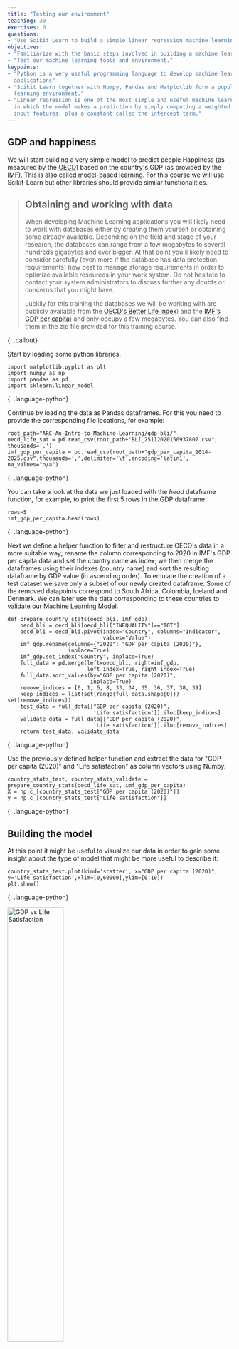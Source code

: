 ```yaml
---
title: "Testing our environment"
teaching: 30
exercises: 0
questions:
- "Use Scikit Learn to build a simple linear regression machine learning problem."
objectives:
- "Familiarize with the basic steps involved in building a machine learning model."
- "Test our machine learning tools and environment."
keypoints:
- "Python is a very useful programming language to develop machine learning 
  applications"
- "Scikit Learn together with Numpy, Pandas and Matplotlib form a popular machine 
  learning environment."
- "Linear regression is one of the most simple and useful machine learning algorithms
  in which the model makes a prediction by simply computing a weighted sum of the 
  input features, plus a constant called the intercept term."
---
```


## GDP and happiness
We will start building a very simple model to predict people Happiness (as measured 
by the [OECD](https://stats.oecd.org/index.aspx?DataSetCode=BLI)) based on the 
country's GDP (as provided by the [IMF](https://www.imf.org/en/Publications/SPROLLs/world-economic-outlook-databases)).
This is also called model-based learning. For this course we will use Scikit-Learn
but other libraries should provide similar functionalities. 

> ## Obtaining and working with data
> When developing Machine Learning applications you will likely need to work with
> databases either by creating them yourself or obtaining some already available. 
> Depending on the field and stage of your research, the databases can range from a
> few megabytes to several hundreds gigabytes and ever bigger. At that point you'll
> likely need to consider carefully (even more if the database has data protection
> requirements) how best to manage storage requirements in order to optimize 
> available resources in your work system. Do not hesitate to contact your system
> administrators to discuss further any doubts or concerns that you might have.
>
> Luckily for this training the databases we will be working with are publicly
> available from the [OECD's Better Life Index](https://stats.oecd.org/index.aspx?DataSetCode=BLI))
> and the [IMF's GDP per capita](https://www.imf.org/en/Publications/SPROLLs/world-economic-outlook-databases))
> and only occupy a few megabytes. You can also find them in the zip file provided 
> for this training course.
> 
{: .callout}

Start by loading some python libraries.
~~~
import matplotlib.pyplot as plt
import numpy as np
import pandas as pd
import sklearn.linear_model
~~~
{: .language-python}

Continue by loading the data as Pandas dataframes. For this you need to provide the
corresponding file locations, for example:
~~~
root_path="ARC-An-Intro-to-Machine-Learning/gdp-bli/"
oecd_life_sat = pd.read_csv(root_path+"BLI_25112020150937807.csv", thousands=',')
imf_gdp_per_capita = pd.read_csv(root_path+"gdp_per_capita_2014-2025.csv",thousands=',',delimiter='\t',encoding='latin1', na_values="n/a")
~~~
{: .language-python}

You can take a look at the data we just loaded with the *head* dataframe function,
for example, to print the first 5 rows in the GDP dataframe:
~~~
rows=5
imf_gdp_per_capita.head(rows)
~~~
{: .language-python}

Next we define a helper function to filter and restructure OECD's data in a more
suitable way; rename the column corresponding to 2020 in IMF's GDP per capita data
and set the country name as index; we then merge the dataframes using their indexes
(country name) and sort the resulting dataframe by GDP value (in ascending order).
To emulate the creation of a test dataset we save only a subset of our newly created
dataframe. Some of the removed datapoints correspond to South Africa, Colombia,
Iceland and Denmark. We can later use the data corresponding to these countries to 
validate our Machine Learning Model.
~~~
def prepare_country_stats(oecd_bli, imf_gdp):
    oecd_bli = oecd_bli[oecd_bli["INEQUALITY"]=="TOT"]
    oecd_bli = oecd_bli.pivot(index="Country", columns="Indicator",
                              values="Value")
    imf_gdp.rename(columns={"2020": "GDP per capita (2020)"},
                   inplace=True)
    imf_gdp.set_index("Country", inplace=True)
    full_data = pd.merge(left=oecd_bli, right=imf_gdp,
                         left_index=True, right_index=True)
    full_data.sort_values(by="GDP per capita (2020)",
                          inplace=True)
    remove_indices = [0, 1, 6, 8, 33, 34, 35, 36, 37, 38, 39]
    keep_indices = list(set(range(full_data.shape[0])) - set(remove_indices))
    test_data = full_data[["GDP per capita (2020)",
                           'Life satisfaction']].iloc[keep_indices]
    validate_data = full_data[["GDP per capita (2020)",
                           'Life satisfaction']].iloc[remove_indices]
    return test_data, validate_data
~~~
{: .language-python}

Use the previously defined helper function and extract the data for "GDP per capita
(2020)" and "Life satisfaction" as column vectors using Numpy.
~~~
country_stats_test, country_stats_validate = prepare_country_stats(oecd_life_sat, imf_gdp_per_capita)
X = np.c_[country_stats_test["GDP per capita (2020)"]]
y = np.c_[country_stats_test["Life satisfaction"]]
~~~
{: .language-python}

## Building the model
At this point it might be useful to visualize our data in order to gain some insight
about the type of model that might be more useful to describe it:
~~~
country_stats_test.plot(kind='scatter', x="GDP per capita (2020)", y='Life satisfaction',xlim=[0,60000],ylim=[0,10])
plt.show()
~~~
{: .language-python}

<img src="{{ page.root }}/fig/life-satisfaction-vs-gdp.png" alt="GDP vs Life Satisfaction" width="50%" height="50%" />

There does seem to be a trend here! Although the data is noisy (i.e., partly random),
it looks like life satisfaction goes up more or less linearly as the country’s GDP
per capita increases. So you decide to model life satisfaction as a linear function
of GDP per capita. This step is called *model selection*: you selected a 
*linear model* of life satisfaction with just one attribute, GDP per capita:
~~~
model = sklearn.linear_model.LinearRegression()
~~~
{: .language-python}

With the model selected, the next step is to fit it to the data. The calculations
performed in this step are model dependent, for example, for a linear model it 
involves calculating a set of coefficients to minimize the residual sum of squares 
between the observed targets in the dataset, and the targets predicted by the linear 
approximation.
~~~
model.fit(X, y)
~~~
{: .language-python}

And we can access the estimated value for the model key parameters (which parameters 
are available also depends on the selected model).
~~~
print(f"model's intercept: {model.intercept_[0]}")
print(f"model's slope    : {model.coef_[0][0]}")
~~~
{: .language-python}
~~~
model's intercept: 5.375355125502892
model's slope    : 3.563396686332422e-05
~~~
{: .output}

It might be useful to plot our model along side our data:
~~~
fig = plt.figure()
ax1 = fig.add_subplot(111)
ax1.scatter(country_stats_test["GDP per capita (2020)"],country_stats_test["Life satisfaction"])
ax1.set_xlim(0,60000)
ax1.set_ylim(0,10)
ax1.set_xlabel("GDP per capita (2020)")
ax1.set_ylabel("Life satisfaction")
x_val=np.array([list(range(0,60000,1000))]).T
ax1.plot(x_val, model.predict(x_val),color='r')
plt.show()
~~~
{: .language-python}

<img src="{{ page.root }}/fig/life-satisfaction-vs-gdp-regression-line.png" alt="GDP vs Life Satisfaction - Regression Line" width="50%" height="50%" />

## Validating and making predictions
After we have trained our model we should perform some validation checks using the 
labelled data we saved for this purpose:
~~~
print("Country               GDP  BLI(pred) BLI")
for country, row in country_stats_validate.iterrows():
    gdp_real = row[0]
    bli_real = row[1]
    gdp_pred = model.predict([[gdp_real]])
    print("{0:14}  {1:9.2f}  {2:5.2f}  {3:7.2f}".format(country, gdp_real, gdp_pred[0][0], bli_real))
~~~
{: .language-python}

~~~
Country               GDP  BLI(pred) BLI
South Africa      4735.75   5.54     4.70
Colombia          5207.24   5.56     6.30
Chile            12612.32   5.82     6.50
Hungary          15372.89   5.92     5.60
Iceland          57189.03   7.41     7.50
Denmark          58438.85   7.46     7.60
United States    63051.40   7.62     6.90
Norway           67988.59   7.80     7.60
Ireland          79668.50   8.21     7.00
Switzerland      81867.46   8.29     7.50
Luxembourg      109602.32   9.28     6.90
~~~
{: .output}

Always helpful to have some visual aids to compare how well our model does compared
with the validation data
~~~
fig = plt.figure()
ax1 = fig.add_subplot(111)
ax1.scatter(country_stats_test["GDP per capita (2020)"],country_stats_test["Life satisfaction"])
ax1.set_xlim(0,110000)
ax1.set_ylim(0,10)
ax1.set_xlabel("GDP per capita (2020)")
ax1.set_ylabel("Life satisfaction")
x_val=np.array([list(range(0,60000,1000))]).T
ax1.plot(x_val, model.predict(x_val),color='r')
ax1.scatter(country_stats_validate["GDP per capita (2020)"],country_stats_validate["Life satisfaction"],color='g')
plt.show()
~~~
{: .language-python}

<img src="{{ page.root }}/fig/life-satisfaction-vs-gdp-regression-line-validate.png" alt="GDP vs Life Satisfaction - Regression Line" width="50%" height="50%" />

Seems like our model is reasonably good at predicting values that fall within the
range of our training data set but tends to overestimate the observed life
satisfaction of richer countries. This give us an idea of the degree of confidence
that we should have in our very simple model, perhaps we should try modifying the 
model parameters or adding other variables like employment rate, health, air 
pollution and employ slighly more complex models.


